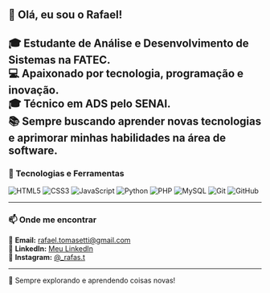## 👋 Olá, eu sou o Rafael!

🎓 Estudante de **Análise e Desenvolvimento de Sistemas** na FATEC.<br>
💻 Apaixonado por tecnologia, programação e inovação.<br>
🎓 Técnico em ADS pelo SENAI.<br>
📚 Sempre buscando aprender novas tecnologias e aprimorar minhas habilidades na área de software.
---

### 🚀 Tecnologias e Ferramentas

![HTML5](https://img.shields.io/badge/-HTML5-E34F26?style=flat&logo=html5&logoColor=white)
![CSS3](https://img.shields.io/badge/-CSS3-1572B6?style=flat&logo=css3&logoColor=white)
![JavaScript](https://img.shields.io/badge/-JavaScript-F7DF1E?style=flat&logo=javascript&logoColor=black)
![Python](https://img.shields.io/badge/-Python-3776AB?style=flat&logo=python&logoColor=white)
![PHP](https://img.shields.io/badge/-PHP-777BB4?style=flat&logo=php&logoColor=white)
![MySQL](https://img.shields.io/badge/-MySQL-4479A1?style=flat&logo=mysql&logoColor=white)
![Git](https://img.shields.io/badge/-Git-F05032?style=flat&logo=git&logoColor=white)
![GitHub](https://img.shields.io/badge/-GitHub-181717?style=flat&logo=github&logoColor=white)

---

### 📫 Onde me encontrar

📧 **Email:** [rafael.tomasetti@gmail.com](mailto:rafael.tomasetti@gmail.com)  
💼 **LinkedIn:** [Meu LinkedIn](https://www.linkedin.com/public-profile/settings?trk=d_flagship3_profile_self_view_public_profile)  
📸 **Instagram:** [@_rafas.t](https://www.instagram.com/_rafas.t/)  

---

🚀 Sempre explorando e aprendendo coisas novas!
